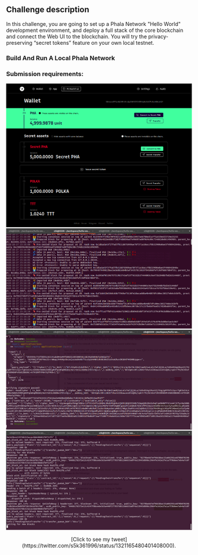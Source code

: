 ## Challenge description
In this challenge, you are going to set up a Phala Network "Hello World" development environment, 
and deploy a full stack of the core blockchain and connect the Web UI to the blockchain.
You will try the privacy-preserving “secret tokens” feature on your own local testnet.

### Build And Run A Local Phala Network

### Submission requirements:

![user-issued-secret-token](user-issued-secret-token.png)
![phala-node](phala-node.png)
![phost](phost.png)
![pruntime](pruntime.png)

<p align="center">
  [Click to see my tweet](https://twitter.com/s5k361996/status/1321165480401408000).
</p>
